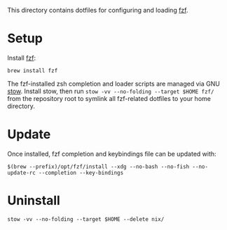 This directory contains dotfiles for configuring and loading [fzf].

# Setup

Install [fzf]:

```shell
brew install fzf
```

The fzf-installed zsh completion and loader scripts are managed via GNU [stow]. Install stow, then run `stow -vv --no-folding --target $HOME fzf/` from the repository root to symlink all fzf-related dotfiles to your home directory.

# Update

Once installed, fzf completion and keybindings file can be updated with:

```shell
$(brew --prefix)/opt/fzf/install --xdg --no-bash --no-fish --no-update-rc --completion --key-bindings
```

# Uninstall

`stow -vv --no-folding --target $HOME --delete nix/`

[fzf]: https://github.com/junegunn/fzf
[stow]: https://www.gnu.org/software/stow/
